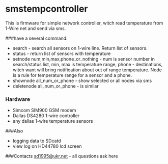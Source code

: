 # smstempcontroller
This is firmware for simple network controller, witch read temperature from 1-Wire net and send via sms.

###have a several command:
* search - search all sensors on 1-wire line. Return list of sensors.
* status - return list of sensors with temperature
* setnode num,min,max,phone_or_nothing - num is sensor number in search/status list, min, max is temperature range, phone - destinations, witch want will bring notification about out of range temperature. Node is a rule for temperature range for a sensor and a phone.
* shownode all_num_or_phone - show selected or all nodes via sms
* deletenode all_num_or_phone - is similar


### Hardware
* Simcom SIM900 GSM modem
* Dallas DS4280 1-wire controller
* any dallas 1-wire temperature sensors

###Also
* logging data to SDcatd
* view log on HD44780 lcd screen

###Contacts
sd1995@ukr.net - all questions ask here
